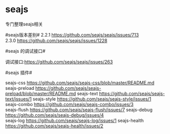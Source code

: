seajs
=====

专门整理seajs相关


#seajs版本差别#	
2.2.1	https://github.com/seajs/seajs/issues/713	
2.3.0	https://github.com/seajs/seajs/issues/1228	

#seajs 的调试接口#

调试接口:https://github.com/seajs/seajs/issues/263	

#seajs 插件#

seajs-css         https://github.com/seajs/seajs-css/blob/master/README.md	
seajs-preload  https://github.com/seajs/seajs-preload/blob/master/README.md
seajs-text         https://github.com/seajs/seajs-text/issues/1 
seajs-style       https://github.com/seajs/seajs-style/issues/1 
seajs-combo    https://github.com/seajs/seajs-combo/issues/3  
seajs-flush       https://github.com/seajs/seajs-flush/issues/7 
seajs-debug    https://github.com/seajs/seajs-debug/issues/4  
seajs-log         https://github.com/seajs/seajs-log/issues/1 
seajs-health    https://github.com/seajs/seajs-health/issues/2  




